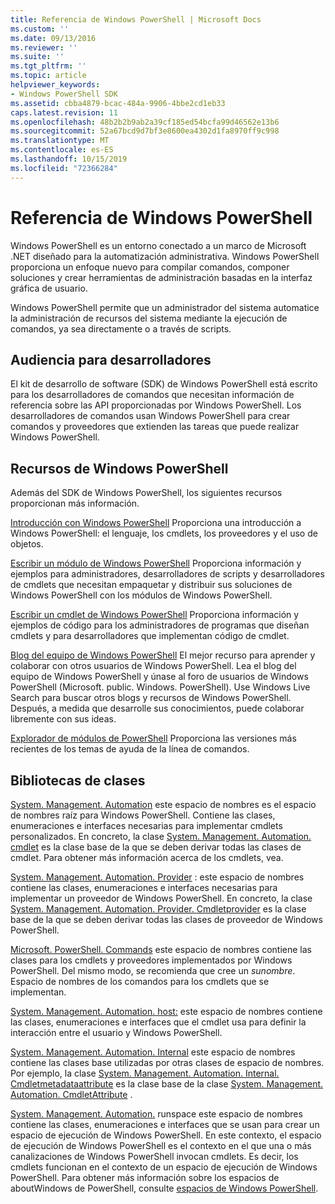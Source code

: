 ```yaml
---
title: Referencia de Windows PowerShell | Microsoft Docs
ms.custom: ''
ms.date: 09/13/2016
ms.reviewer: ''
ms.suite: ''
ms.tgt_pltfrm: ''
ms.topic: article
helpviewer_keywords:
- Windows PowerShell SDK
ms.assetid: cbba4879-bcac-484a-9906-4bbe2cd1eb33
caps.latest.revision: 11
ms.openlocfilehash: 48b2b2b9ab2a39cf185ed54bcfa99d46562e13b6
ms.sourcegitcommit: 52a67bcd9d7bf3e8600ea4302d1fa8970ff9c998
ms.translationtype: MT
ms.contentlocale: es-ES
ms.lasthandoff: 10/15/2019
ms.locfileid: "72366284"
---
```

# <a name="windows-powershell-reference"></a>Referencia de Windows PowerShell

Windows PowerShell es un entorno conectado a un marco de Microsoft .NET diseñado para la automatización administrativa. Windows PowerShell proporciona un enfoque nuevo para compilar comandos, componer soluciones y crear herramientas de administración basadas en la interfaz gráfica de usuario.

Windows PowerShell permite que un administrador del sistema automatice la administración de recursos del sistema mediante la ejecución de comandos, ya sea directamente o a través de scripts.

## <a name="developer-audience"></a>Audiencia para desarrolladores

El kit de desarrollo de software (SDK) de Windows PowerShell está escrito para los desarrolladores de comandos que necesitan información de referencia sobre las API proporcionadas por Windows PowerShell. Los desarrolladores de comandos usan Windows PowerShell para crear comandos y proveedores que extienden las tareas que puede realizar Windows PowerShell.

## <a name="windows-powershell-resources"></a>Recursos de Windows PowerShell

Además del SDK de Windows PowerShell, los siguientes recursos proporcionan más información.

[Introducción con Windows PowerShell](/powershell/scripting/getting-started/getting-started-with-windows-powershell) Proporciona una introducción a Windows PowerShell: el lenguaje, los cmdlets, los proveedores y el uso de objetos.

[Escribir un módulo de Windows PowerShell](./module/writing-a-windows-powershell-module.md) Proporciona información y ejemplos para administradores, desarrolladores de scripts y desarrolladores de cmdlets que necesitan empaquetar y distribuir sus soluciones de Windows PowerShell con los módulos de Windows PowerShell.

[Escribir un cmdlet de Windows PowerShell](./cmdlet/writing-a-windows-powershell-cmdlet.md) Proporciona información y ejemplos de código para los administradores de programas que diseñan cmdlets y para desarrolladores que implementan código de cmdlet.

[Blog del equipo de Windows PowerShell](https://blogs.msdn.microsoft.com/PowerShell/) El mejor recurso para aprender y colaborar con otros usuarios de Windows PowerShell. Lea el blog del equipo de Windows PowerShell y únase al foro de usuarios de Windows PowerShell (Microsoft. public. Windows. PowerShell). Use Windows Live Search para buscar otros blogs y recursos de Windows PowerShell. Después, a medida que desarrolle sus conocimientos, puede colaborar libremente con sus ideas.

[Explorador de módulos de PowerShell](/powershell/module/) Proporciona las versiones más recientes de los temas de ayuda de la línea de comandos.

## <a name="class-libraries"></a>Bibliotecas de clases

[System. Management. Automation](/dotnet/api/System.Management.Automation) este espacio de nombres es el espacio de nombres raíz para Windows PowerShell. Contiene las clases, enumeraciones e interfaces necesarias para implementar cmdlets personalizados. En concreto, la clase [System. Management. Automation. cmdlet](/dotnet/api/System.Management.Automation.Cmdlet) es la clase base de la que se deben derivar todas las clases de cmdlet. Para obtener más información acerca de los cmdlets, vea.

[System. Management. Automation. Provider](/dotnet/api/System.Management.Automation.Provider) : este espacio de nombres contiene las clases, enumeraciones e interfaces necesarias para implementar un proveedor de Windows PowerShell. En concreto, la clase [System. Management. Automation. Provider. Cmdletprovider](/dotnet/api/System.Management.Automation.Provider.CmdletProvider) es la clase base de la que se deben derivar todas las clases de proveedor de Windows PowerShell.

[Microsoft. PowerShell. Commands](/dotnet/api/Microsoft.PowerShell.Commands) este espacio de nombres contiene las clases para los cmdlets y proveedores implementados por Windows PowerShell. Del mismo modo, se recomienda que cree un *sunombre*. Espacio de nombres de los comandos para los cmdlets que se implementan.

[System. Management. Automation. host:](/dotnet/api/System.Management.Automation.Host) este espacio de nombres contiene las clases, enumeraciones e interfaces que el cmdlet usa para definir la interacción entre el usuario y Windows PowerShell.

[System. Management. Automation. Internal](/dotnet/api/System.Management.Automation.Internal) este espacio de nombres contiene las clases base utilizadas por otras clases de espacio de nombres. Por ejemplo, la clase [System. Management. Automation. Internal. Cmdletmetadataattribute](/dotnet/api/System.Management.Automation.Internal.CmdletMetadataAttribute) es la clase base de la clase [System. Management. Automation. CmdletAttribute](/dotnet/api/System.Management.Automation.CmdletAttribute) .

[System. Management. Automation.](/dotnet/api/System.Management.Automation.Runspaces) runspace este espacio de nombres contiene las clases, enumeraciones e interfaces que se usan para crear un espacio de ejecución de Windows PowerShell. En este contexto, el espacio de ejecución de Windows PowerShell es el contexto en el que una o más canalizaciones de Windows PowerShell invocan cmdlets. Es decir, los cmdlets funcionan en el contexto de un espacio de ejecución de Windows PowerShell. Para obtener más información sobre los espacios de aboutWindows de PowerShell, consulte [espacios de Windows PowerShell](https://msdn.microsoft.com/en-us/a1582cfe-f06d-4aff-adc6-71f49a860ce9).
